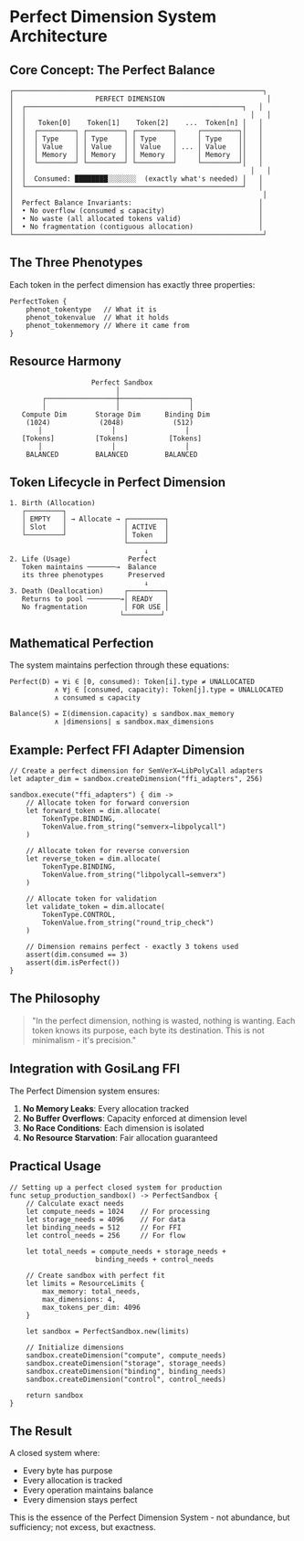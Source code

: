 # Perfect Dimension System Architecture

## Core Concept: The Perfect Balance

```
┌─────────────────────────────────────────────────────────────┐
│                    PERFECT DIMENSION                         │
│  ┌─────────────────────────────────────────────────────┐   │
│  │                                                       │   │
│  │   Token[0]    Token[1]    Token[2]    ...  Token[n] │   │
│  │  ┌─────────┐ ┌─────────┐ ┌─────────┐     ┌─────────┐│   │
│  │  │ Type    │ │ Type    │ │ Type    │     │ Type    ││   │
│  │  │ Value   │ │ Value   │ │ Value   │ ... │ Value   ││   │
│  │  │ Memory  │ │ Memory  │ │ Memory  │     │ Memory  ││   │
│  │  └─────────┘ └─────────┘ └─────────┘     └─────────┘│   │
│  │                                                       │   │
│  │  Consumed: ████████░░░░░░░  (exactly what's needed) │   │
│  └─────────────────────────────────────────────────────┘   │
│                                                             │
│  Perfect Balance Invariants:                               │
│  • No overflow (consumed ≤ capacity)                       │
│  • No waste (all allocated tokens valid)                   │
│  • No fragmentation (contiguous allocation)                │
└─────────────────────────────────────────────────────────────┘
```

## The Three Phenotypes

Each token in the perfect dimension has exactly three properties:

```
PerfectToken {
    phenot_tokentype   // What it is
    phenot_tokenvalue  // What it holds  
    phenot_tokenmemory // Where it came from
}
```

## Resource Harmony

```
                    Perfect Sandbox
                          │
        ┌─────────────────┼─────────────────┐
        │                 │                 │
   Compute Dim       Storage Dim      Binding Dim
    (1024)            (2048)            (512)
       │                 │                 │
   [Tokens]          [Tokens]          [Tokens]
       │                 │                 │
    BALANCED         BALANCED         BALANCED
```

## Token Lifecycle in Perfect Dimension

```
1. Birth (Allocation)
   ┌─────────┐
   │ EMPTY   │ → Allocate → ┌─────────┐
   │ Slot    │              │ ACTIVE  │
   └─────────┘              │ Token   │
                            └─────────┘
                                 ↓
2. Life (Usage)              Perfect
   Token maintains ───────→  Balance
   its three phenotypes      Preserved
                                 ↓
3. Death (Deallocation)     ┌─────────┐
   Returns to pool ────────→│ READY   │
   No fragmentation         │ FOR USE │
                           └─────────┘
```

## Mathematical Perfection

The system maintains perfection through these equations:

```
Perfect(D) = ∀i ∈ [0, consumed): Token[i].type ≠ UNALLOCATED
           ∧ ∀j ∈ [consumed, capacity): Token[j].type = UNALLOCATED
           ∧ consumed ≤ capacity

Balance(S) = Σ(dimension.capacity) ≤ sandbox.max_memory
           ∧ |dimensions| ≤ sandbox.max_dimensions
```

## Example: Perfect FFI Adapter Dimension

```gosilang
// Create a perfect dimension for SemVerX↔LibPolyCall adapters
let adapter_dim = sandbox.createDimension("ffi_adapters", 256)

sandbox.execute("ffi_adapters") { dim ->
    // Allocate token for forward conversion
    let forward_token = dim.allocate(
        TokenType.BINDING,
        TokenValue.from_string("semverx→libpolycall")
    )
    
    // Allocate token for reverse conversion  
    let reverse_token = dim.allocate(
        TokenType.BINDING,
        TokenValue.from_string("libpolycall→semverx")
    )
    
    // Allocate token for validation
    let validate_token = dim.allocate(
        TokenType.CONTROL,
        TokenValue.from_string("round_trip_check")
    )
    
    // Dimension remains perfect - exactly 3 tokens used
    assert(dim.consumed == 3)
    assert(dim.isPerfect())
}
```

## The Philosophy

> "In the perfect dimension, nothing is wasted, nothing is wanting.
> Each token knows its purpose, each byte its destination.
> This is not minimalism - it's precision."

## Integration with GosiLang FFI

The Perfect Dimension system ensures:

1. **No Memory Leaks**: Every allocation tracked
2. **No Buffer Overflows**: Capacity enforced at dimension level
3. **No Race Conditions**: Each dimension is isolated
4. **No Resource Starvation**: Fair allocation guaranteed

## Practical Usage

```gosilang
// Setting up a perfect closed system for production
func setup_production_sandbox() -> PerfectSandbox {
    // Calculate exact needs
    let compute_needs = 1024    // For processing
    let storage_needs = 4096    // For data
    let binding_needs = 512     // For FFI
    let control_needs = 256     // For flow
    
    let total_needs = compute_needs + storage_needs + 
                     binding_needs + control_needs
    
    // Create sandbox with perfect fit
    let limits = ResourceLimits {
        max_memory: total_needs,
        max_dimensions: 4,
        max_tokens_per_dim: 4096
    }
    
    let sandbox = PerfectSandbox.new(limits)
    
    // Initialize dimensions
    sandbox.createDimension("compute", compute_needs)
    sandbox.createDimension("storage", storage_needs)
    sandbox.createDimension("binding", binding_needs)
    sandbox.createDimension("control", control_needs)
    
    return sandbox
}
```

## The Result

A closed system where:
- Every byte has purpose
- Every allocation is tracked
- Every operation maintains balance
- Every dimension stays perfect

This is the essence of the Perfect Dimension System - not abundance, but sufficiency; not excess, but exactness.